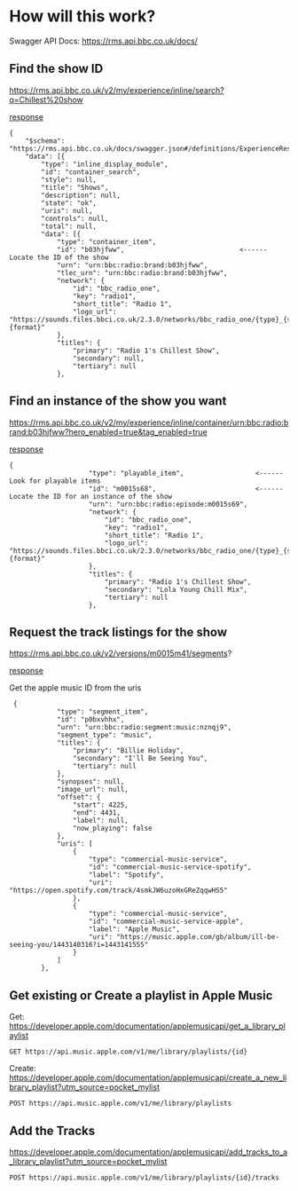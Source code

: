 # How will this work?

Swagger API Docs: https://rms.api.bbc.co.uk/docs/

## Find the show ID

https://rms.api.bbc.co.uk/v2/my/experience/inline/search?q=Chillest%20show

[response](./responses/search-results.json)

```
{
	"$schema": "https://rms.api.bbc.co.uk/docs/swagger.json#/definitions/ExperienceResponse",
	"data": [{
		"type": "inline_display_module",
		"id": "container_search",
		"style": null,
		"title": "Shows",
		"description": null,
		"state": "ok",
		"uris": null,
		"controls": null,
		"total": null,
		"data": [{
			"type": "container_item",
			"id": "b03hjfww",                             <------ Locate the ID of the show
			"urn": "urn:bbc:radio:brand:b03hjfww",
			"tlec_urn": "urn:bbc:radio:brand:b03hjfww",
			"network": {
				"id": "bbc_radio_one",
				"key": "radio1",
				"short_title": "Radio 1",
				"logo_url": "https://sounds.files.bbci.co.uk/2.3.0/networks/bbc_radio_one/{type}_{size}.{format}"
			},
			"titles": {
				"primary": "Radio 1's Chillest Show",
				"secondary": null,
				"tertiary": null
			},
```

## Find an instance of the show you want

https://rms.api.bbc.co.uk/v2/my/experience/inline/container/urn:bbc:radio:brand:b03hjfww?hero_enabled=true&tag_enabled=true

[response](./responses/instance-result.json)

```
{
                    "type": "playable_item",                  <------ Look for playable items
                    "id": "m0015s68",                         <------ Locate the ID for an instance of the show
                    "urn": "urn:bbc:radio:episode:m0015s69",
                    "network": {
                        "id": "bbc_radio_one",
                        "key": "radio1",
                        "short_title": "Radio 1",
                        "logo_url": "https://sounds.files.bbci.co.uk/2.3.0/networks/bbc_radio_one/{type}_{size}.{format}"
                    },
                    "titles": {
                        "primary": "Radio 1's Chillest Show",
                        "secondary": "Lola Young Chill Mix",
                        "tertiary": null
                    },
```

## Request the track listings for the show

https://rms.api.bbc.co.uk/v2/versions/m0015m41/segments?

[response](./responses/tracks.json)

Get the apple music ID from the uris

```
 {
            "type": "segment_item",
            "id": "p0bxvhhx",
            "urn": "urn:bbc:radio:segment:music:nznqj9",
            "segment_type": "music",
            "titles": {
                "primary": "Billie Holiday",
                "secondary": "I'll Be Seeing You",
                "tertiary": null
            },
            "synopses": null,
            "image_url": null,
            "offset": {
                "start": 4225,
                "end": 4431,
                "label": null,
                "now_playing": false
            },
            "uris": [
                {
                    "type": "commercial-music-service",
                    "id": "commercial-music-service-spotify",
                    "label": "Spotify",
                    "uri": "https://open.spotify.com/track/4smkJW6uzoHxGReZqqwHS5"
                },
                {
                    "type": "commercial-music-service",
                    "id": "commercial-music-service-apple",
                    "label": "Apple Music",
                    "uri": "https://music.apple.com/gb/album/ill-be-seeing-you/1443140316?i=1443141555"
                }
            ]
        },
```

## Get existing or Create a playlist in Apple Music

Get: https://developer.apple.com/documentation/applemusicapi/get_a_library_playlist

`GET https://api.music.apple.com/v1/me/library/playlists/{id}`

Create: https://developer.apple.com/documentation/applemusicapi/create_a_new_library_playlist?utm_source=pocket_mylist

`POST https://api.music.apple.com/v1/me/library/playlists`

## Add the Tracks

https://developer.apple.com/documentation/applemusicapi/add_tracks_to_a_library_playlist?utm_source=pocket_mylist

`POST https://api.music.apple.com/v1/me/library/playlists/{id}/tracks`